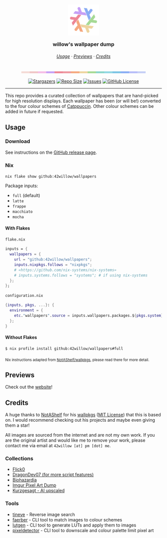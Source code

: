 <h3 align="center">
  <img src="https://github.com/42willow/flake/blob/main/docs/public/flake-macchiato.png?raw=true" width="100" alt="Nix Logo" /><br />
  <img src="https://github.com/42willow/flake/blob/main/docs/public/transparent.png?raw=true" height="30" width="0px" alt="" />
  willow's wallpaper dump
  <img src="https://github.com/42willow/flake/blob/main/docs/public/transparent.png?raw=true" height="30" width="0px" alt="" />
</h3>

<h6 align="center">
  <a href="#usage">Usage</a>
  ·
  <a href="#previews">Previews</a>
  ·
  <a href="#credits">Credits</a>
</h6>

<p align="center">
  <img
    src="https://github.com/42willow/flake/blob/main/docs/public/macchiato.png?raw=true"
    width="400"
    alt="Catppuccin Macchiato Palette"
  />
</p>

<p align="center">
  <a href="https://github.com/42willow/wallpapers/stargazers">
    <img
      alt="Stargazers"
      src="https://img.shields.io/github/stars/42willow/wallpapers?style=for-the-badge&logo=starship&color=7dc4e4&logoColor=white&labelColor=363a4f"
  /></a>
  <a href="https://github.com/42willow/wallpapers">
    <img
      alt="Repo Size"
      src="https://img.shields.io/github/repo-size/42willow/wallpapers.svg?style=for-the-badge&logo=github&color=a6da95&logoColor=white&labelColor=363a4f"
  /></a>
  <a href="https://github.com/42willow/wallpapers/issues">
    <img
      alt="Issues"
      src="https://img.shields.io/github/issues/42willow/wallpapers?style=for-the-badge&logo=gitbook&color=f5a97f&logoColor=white&labelColor=363a4f"
  /></a>
  <a href="https://github.com/42willow/wallpapers/tree/main/LICENSE">
    <img
      alt="GitHub License"
      src="https://img.shields.io/github/license/42willow/wallpapers?style=for-the-badge&logo=data%3Aimage%2Fsvg%2Bxml%3Bbase64%2CPHN2ZyB4bWxucz0iaHR0cDovL3d3dy53My5vcmcvMjAwMC9zdmciIHdpZHRoPSIyNCIgaGVpZ2h0PSIyNCIgdmlld0JveD0iMCAwIDI0IDI0IiBmaWxsPSJub25lIiBzdHJva2U9IndoaXRlIiBzdHJva2Utd2lkdGg9IjIiIHN0cm9rZS1saW5lY2FwPSJyb3VuZCIgc3Ryb2tlLWxpbmVqb2luPSJyb3VuZCIgY2xhc3M9Imx1Y2lkZSBsdWNpZGUtc2NhbGUiPjxwYXRoIGQ9Im0xNiAxNiAzLTggMyA4Yy0uODcuNjUtMS45MiAxLTMgMXMtMi4xMy0uMzUtMy0xWiIvPjxwYXRoIGQ9Im0yIDE2IDMtOCAzIDhjLS44Ny42NS0xLjkyIDEtMyAxcy0yLjEzLS4zNS0zLTFaIi8%2BPHBhdGggZD0iTTcgMjFoMTAiLz48cGF0aCBkPSJNMTIgM3YxOCIvPjxwYXRoIGQ9Ik0zIDdoMmMyIDAgNS0xIDctMiAyIDEgNSAyIDcgMmgyIi8%2BPC9zdmc%2B&logoColor=%23cad3f5&labelColor=%23363a4f&color=%23c6a0f6"
    />
  </a>
</p>

---

This repo provides a curated collection of wallpapers that are hand-picked for high resolution displays. Each wallpaper has been (or will be!) converted to the four colour schemes of [Catppuccin](https://catppuccin.com). Other colour schemes can be added in future if requested.

## Usage

### Download

See instructions on the [GitHub release page](https://github.com/42willow/wallpapers/releases/tag/wallpapers).

### Nix

`nix flake show github:42willow/wallpapers`

Package inputs:

- `full` (default)
- `latte`
- `frappe`
- `macchiato`
- `mocha`

#### With Flakes

`flake.nix`
```nix
inputs = {
  wallpapers = {
    url = "github:42willow/wallpapers";
    inputs.nixpkgs.follows = "nixpkgs";
    # «https://github.com/nix-systems/nix-systems»
    # inputs.systems.follows = "systems"; # if using nix-systems
  };
};
```

`configuration.nix`
```nix
{inputs, pkgs, ...}: {
  environment = {
    etc."wallpapers".source = inputs.wallpapers.packages.${pkgs.system}.full;
  };
}
```

#### Without Flakes

```bash
$ nix profile install github:42willow/wallpapers#full
```

<sub>Nix instructions adapted from [NotAShelf/wallpkgs](https://github.com/NotAShelf/wallpkgs?tab=readme-ov-file#installing), please read there for more detail.</sub>

## Previews

Check out the [website](https://42willow.github.io/wallpapers/)!

## Credits

A huge thanks to [NotAShelf](https://github.com/NotAShelf) for his [wallpkgs](https://github.com/NotAShelf/wallpkgs) ([MIT License](https://github.com/NotAShelf/wallpkgs/blob/81459dfc37c4420b7908a90a333d2643f24bec33/nix/builder.nix#L43)) that this is based on.
I would recommend checking out his projects and maybe even giving them a star!

All images are sourced from the internet and are not my own work. If you are the original artist and would like me to remove your work, please contact me via email at `42willow [at] pm [dot] me`.

### Collections

- [Flick0](https://github.com/flick0/kabegami)
- [DragonDev07 (for more script features)](https://github.com/DragonDev07/Wallpapers/blob/main/markdown.py)
- [Biohazardia](https://www.deviantart.com/biohazardia/gallery)
- [Imgur Pixel Art Dump](https://imgur.com/gallery/SELjK)
- [Kurzgesagt - AI upscaled](https://www.reddit.com/r/kurzgesagt/comments/15pvf7h/kurzgesagt_4k_wallpapers_3840x2160/)

### Tools

- [tineye](https://www.tineye.com/) - Reverse image search
- [faerber](https://github.com/nekowinston/faerber) - CLI tool to match images to colour schemes
- [lutgen](https://github.com/ozwaldorf/lutgen-rs) - CLI tool to generate LUTs and apply them to images
- [pixeldetector](https://github.com/Astropulse/pixeldetector) - CLI tool to downscale and colour palette limit pixel art
